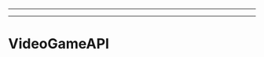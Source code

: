 --------------------------------------------------------
-------------------------------------------------------
# VideoGameAPI
